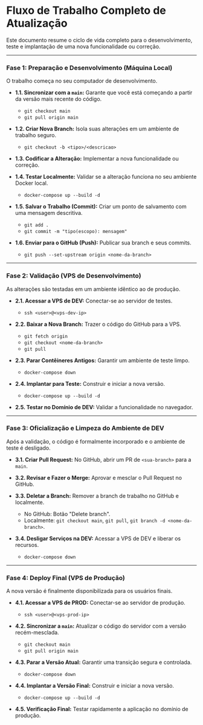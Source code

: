 # Fluxo de Trabalho Completo de Atualização

Este documento resume o ciclo de vida completo para o desenvolvimento, teste e implantação de uma nova funcionalidade ou correção.

---

### **Fase 1: Preparação e Desenvolvimento (Máquina Local)**

O trabalho começa no seu computador de desenvolvimento.

*   **1.1. Sincronizar com a `main`:** Garante que você está começando a partir da versão mais recente do código.
    *   `git checkout main`
    *   `git pull origin main`

*   **1.2. Criar Nova Branch:** Isola suas alterações em um ambiente de trabalho seguro.
    *   `git checkout -b <tipo>/<descricao>`

*   **1.3. Codificar a Alteração:** Implementar a nova funcionalidade ou correção.

*   **1.4. Testar Localmente:** Validar se a alteração funciona no seu ambiente Docker local.
    *   `docker-compose up --build -d`

*   **1.5. Salvar o Trabalho (Commit):** Criar um ponto de salvamento com uma mensagem descritiva.
    *   `git add .`
    *   `git commit -m "tipo(escopo): mensagem"`

*   **1.6. Enviar para o GitHub (Push):** Publicar sua branch e seus commits.
    *   `git push --set-upstream origin <nome-da-branch>`

---

### **Fase 2: Validação (VPS de Desenvolvimento)**

As alterações são testadas em um ambiente idêntico ao de produção.

*   **2.1. Acessar a VPS de DEV:** Conectar-se ao servidor de testes.
    *   `ssh <user>@<vps-dev-ip>`

*   **2.2. Baixar a Nova Branch:** Trazer o código do GitHub para a VPS.
    *   `git fetch origin`
    *   `git checkout <nome-da-branch>`
    *   `git pull`

*   **2.3. Parar Contêineres Antigos:** Garantir um ambiente de teste limpo.
    *   `docker-compose down`

*   **2.4. Implantar para Teste:** Construir e iniciar a nova versão.
    *   `docker-compose up --build -d`

*   **2.5. Testar no Domínio de DEV:** Validar a funcionalidade no navegador.

---

### **Fase 3: Oficialização e Limpeza do Ambiente de DEV**

Após a validação, o código é formalmente incorporado e o ambiente de teste é desligado.

*   **3.1. Criar Pull Request:** No GitHub, abrir um PR de `<sua-branch>` para a `main`.

*   **3.2. Revisar e Fazer o Merge:** Aprovar e mesclar o Pull Request no GitHub.

*   **3.3. Deletar a Branch:** Remover a branch de trabalho no GitHub e localmente.
    *   No GitHub: Botão "Delete branch".
    *   Localmente: `git checkout main`, `git pull`, `git branch -d <nome-da-branch>`.

*   **3.4. Desligar Serviços na DEV:** Acessar a VPS de DEV e liberar os recursos.
    *   `docker-compose down`

---

### **Fase 4: Deploy Final (VPS de Produção)**

A nova versão é finalmente disponibilizada para os usuários finais.

*   **4.1. Acessar a VPS de PROD:** Conectar-se ao servidor de produção.
    *   `ssh <user>@<vps-prod-ip>`

*   **4.2. Sincronizar a `main`:** Atualizar o código do servidor com a versão recém-mesclada.
    *   `git checkout main`
    *   `git pull origin main`

*   **4.3. Parar a Versão Atual:** Garantir uma transição segura e controlada.
    *   `docker-compose down`

*   **4.4. Implantar a Versão Final:** Construir e iniciar a nova versão.
    *   `docker-compose up --build -d`

*   **4.5. Verificação Final:** Testar rapidamente a aplicação no domínio de produção.
